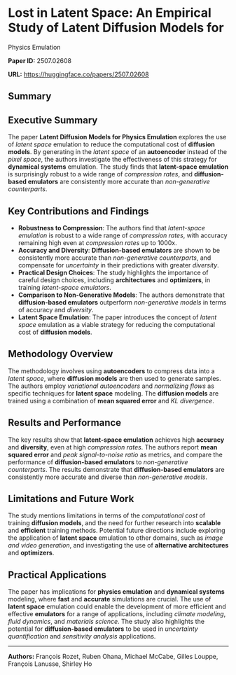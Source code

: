 # Lost in Latent Space: An Empirical Study of Latent Diffusion Models for
  Physics Emulation

**Paper ID:** 2507.02608

**URL:** https://huggingface.co/papers/2507.02608

## Summary

## Executive Summary
The paper **Latent Diffusion Models for Physics Emulation** explores the use of *latent space* emulation to reduce the computational cost of **diffusion models**. By generating in the *latent space* of an **autoencoder** instead of the *pixel space*, the authors investigate the effectiveness of this strategy for **dynamical systems** emulation. The study finds that **latent-space emulation** is surprisingly robust to a wide range of *compression rates*, and **diffusion-based emulators** are consistently more accurate than *non-generative counterparts*.

## Key Contributions and Findings
* **Robustness to Compression**: The authors find that *latent-space emulation* is robust to a wide range of *compression rates*, with accuracy remaining high even at *compression rates* up to 1000x.
* **Accuracy and Diversity**: **Diffusion-based emulators** are shown to be consistently more accurate than *non-generative counterparts*, and compensate for *uncertainty* in their predictions with greater *diversity*.
* **Practical Design Choices**: The study highlights the importance of careful design choices, including **architectures** and **optimizers**, in training *latent-space emulators*.
* **Comparison to Non-Generative Models**: The authors demonstrate that **diffusion-based emulators** outperform *non-generative models* in terms of accuracy and *diversity*.
* **Latent Space Emulation**: The paper introduces the concept of *latent space* emulation as a viable strategy for reducing the computational cost of **diffusion models**.

## Methodology Overview
The methodology involves using **autoencoders** to compress data into a *latent space*, where **diffusion models** are then used to generate samples. The authors employ *variational autoencoders* and *normalizing flows* as specific techniques for **latent space** modeling. The **diffusion models** are trained using a combination of **mean squared error** and *KL divergence*.

## Results and Performance
The key results show that **latent-space emulation** achieves high **accuracy** and **diversity**, even at high *compression rates*. The authors report **mean squared error** and *peak signal-to-noise ratio* as metrics, and compare the performance of **diffusion-based emulators** to *non-generative counterparts*. The results demonstrate that **diffusion-based emulators** are consistently more accurate and diverse than *non-generative models*.

## Limitations and Future Work
The study mentions limitations in terms of the *computational cost* of training **diffusion models**, and the need for further research into **scalable** and **efficient** training methods. Potential future directions include exploring the application of **latent space** emulation to other domains, such as *image and video generation*, and investigating the use of **alternative architectures** and **optimizers**.

## Practical Applications
The paper has implications for **physics emulation** and **dynamical systems** modeling, where **fast** and **accurate** simulations are crucial. The use of **latent space** emulation could enable the development of more efficient and effective **emulators** for a range of applications, including *climate modeling*, *fluid dynamics*, and *materials science*. The study also highlights the potential for **diffusion-based emulators** to be used in *uncertainty quantification* and *sensitivity analysis* applications.

---

**Authors:** François Rozet, Ruben Ohana, Michael McCabe, Gilles Louppe, François Lanusse, Shirley Ho
